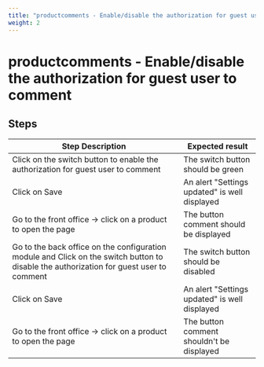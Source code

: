 ```yaml
---
title: "productcomments - Enable/disable the authorization for guest user to comment"
weight: 2
---
```


# productcomments - Enable/disable the authorization for guest user to comment
## Steps
| Step Description | Expected result |
| ----- | ----- |
| Click on the switch button to enable the authorization for guest user to comment | The switch button should be green |
| Click on Save | An alert "Settings updated" is well displayed |
| Go to the front office -> click on a product to open the page | The button comment should be displayed |
| Go to the back office on the configuration module and Click on the switch button to disable the authorization for guest user to comment | The switch button should be disabled |
| Click on Save | An alert "Settings updated" is well displayed |
| Go to the front office -> click on a product to open the page | The button comment shouldn't be displayed |
